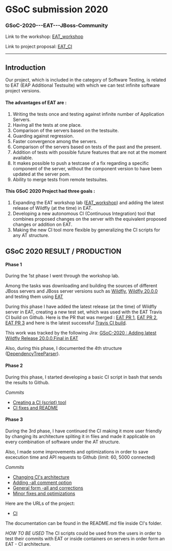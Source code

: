 GSoC submission 2020
===================

### GSoC-2020---EAT---JBoss-Community

Link to the workshop: [EAT_workshop ](https://www.dropbox.com/s/bebhyd1iz7cg1i2/EAT_WORKSHOP.odt?dl=0)

Link to project proposal: [EAT_CI](https://summerofcode.withgoogle.com/projects/#4649931278647296)

----------

Introduction
-------------

Our project, which is included in the category of Software Testing, is related to EAT (EAP Additional Testsuite) with which we can test infinite software project versions. 


#### The advantages of EAT are :

1. Writing the tests once and testing against infinite number of Application Servers.
2. Having all the tests at one place.
3. Comparison of the servers based on the testsuite.
4. Guarding against regression.
5. Faster convergence among the servers.
6. Comparison of the servers based on tests of the past and the present.
7. Addition of tests with possible future features that are not at the moment available.
8. It makes possible to push a testcase of a fix regarding a specific component of the server, without the component version to have been updated at the server pom.
9. Ability to merge tests from remote testsuites.


#### This GSoC 2020 Project had three goals :

1. Expanding the EAT workshop lab ([EAT_workshop](https://www.dropbox.com/s/bebhyd1iz7cg1i2/EAT_WORKSHOP.odt?dl=0)) and adding the latest release of Wildfly (at the time) in EAT.
2. Developing a new autonomous CI (Continuous Integration) tool that combines proposed changes on the server with the equivalent proposed changes or addition on EAT.
3. Making the new CI tool more flexible by generalizing the CI scripts for any AT structure.


GSoC 2020 RESULT / PRODUCTION
------------------------------

#### Phase 1

During the 1st phase I went through the workshop lab. 

Among the tasks was downloading and building the sources of different JBoss servers and JBoss server versions such as [Wildfly](https://github.com/wildfly/wildfly), [Wildfly 20.0.0](https://github.com/wildfly/wildfly/releases/tag/20.0.0.Final) and testing them using [EAT](https://github.com/EAT-JBCOMMUNITY/EAT)

During this phase I have added the latest release (at the time) of Wildfly server in EAT, creating a new test set, which was used with the EAT Travis CI build on Github.  Here is the PR that was merged : [EAT PR 1](https://github.com/EAT-JBCOMMUNITY/EAT/pull/4), [EAT PR 2](https://github.com/EAT-JBCOMMUNITY/EAT/pull/11), [EAT PR 3](https://github.com/EAT-JBCOMMUNITY/EAT/pull/15) and here is the latest successful [Travis CI build](https://travis-ci.com/github/EAT-JBCOMMUNITY/EAT/builds/172926562).

This work was tracked by the following Jira: [GSoC-2020 : Adding latest Wildfly Release 20.0.0.Final in EAT](https://issues.redhat.com/browse/WFLY-13621)

Also, during this phase, I documented the 4th structure ([DependencyTreeParser](https://github.com/EAT-JBCOMMUNITY/EAT/tree/master/DependencyTreeParser)).



#### Phase 2

During this phase, I started developing a basic CI script in bash that sends the results to Github.

*Commits*
- [Creating a CI (script) tool](https://github.com/EAT-JBCOMMUNITY/EAT/pull/30)
- [CI fixes and README](https://github.com/EAT-JBCOMMUNITY/EAT/pull/35)



#### Phase 3

During the 3rd phase, I have continued the CI making it more user friendly by changing its architecture spliting it in files and made it applicable on every combination of software under the AT structure.

Also, I made some improvements and optimizations in order to save excecution time and API requests to Github (limit: 60, 5000 connected)

*Commits*
- [Changing CI's architecture](https://github.com/EAT-JBCOMMUNITY/EAT/pull/40)
- [Adding -all comment option](https://github.com/EAT-JBCOMMUNITY/EAT/pull/42)
- [General form -all and corrections](https://github.com/EAT-JBCOMMUNITY/EAT/pull/43)
- [Minor fixes and optimizations](https://github.com/EAT-JBCOMMUNITY/EAT/pull/50)

Here are the URLs of the project:
- [CI](https://github.com/EAT-JBCOMMUNITY/EAT/tree/master/CI)

The documentation can be found in the README<span></span>.md file inside CI's folder.

*HOW TO BE USED*
The CI scripts could be used from the users in order to test their commits with EAT or inside containers on servers in order form an EAT - CI architecture.
